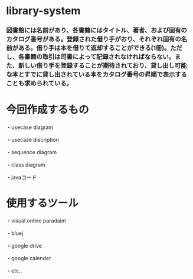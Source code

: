 # library-system

### 図書館には名前があり、各書籍にはタイトル、著者、および固有のカタログ番号がある。登録された借り手がおり、それぞれ固有の名前がある。借り手は本を借りて返却することができる(1冊)。ただし、各書籍の取引は司書によって記録されなければならない。また、新しい借り手を登録することが期待されており、貸し出し可能な本とすでに貸し出されている本をカタログ番号の昇順で表示することも求められている。

# 今回作成するもの

・usecase diagram

・usecase discription

・sequence diagram

・class diagram

・javaコード

# 使用するツール

・visual online paradaim

・bluej

・google drive

・google calender

・etc..
